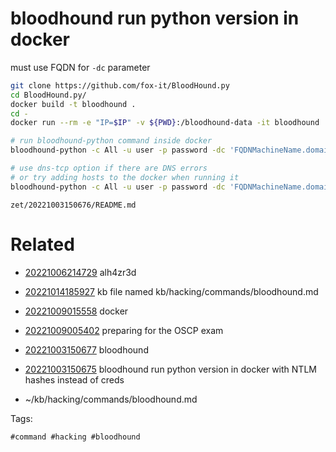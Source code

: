 # bloodhound run python version in docker
must use FQDN for `-dc` parameter
```bash
git clone https://github.com/fox-it/BloodHound.py
cd BloodHound.py/
docker build -t bloodhound .
cd -
docker run --rm -e "IP=$IP" -v ${PWD}:/bloodhound-data -it bloodhound

# run bloodhound-python command inside docker
bloodhound-python -c All -u user -p password -dc 'FQDNMachineName.domain.local' -d 'domain.local' -ns $IP

# use dns-tcp option if there are DNS errors
# or try adding hosts to the docker when running it
bloodhound-python -c All -u user -p password -dc 'FQDNMachineName.domain.local' -d 'domain.local' -ns $IP --dns-tcp
```

` zet/20221003150676/README.md `

# Related

- [20221006214729](/zet/20221006214729/README.md) alh4zr3d

- [20221014185927](/zet/20221014185927/README.md) kb file named kb/hacking/commands/bloodhound.md
- [20221009015558](/zet/20221009015558/README.md) docker
- [20221009005402](/zet/20221009005402/README.md) preparing for the OSCP exam
- [20221003150677](/zet/20221003150677/README.md) bloodhound
- [20221003150675](/zet/20221003150675/README.md) bloodhound run python version in docker with NTLM hashes instead of creds
- ~/kb/hacking/commands/bloodhound.md

Tags:

    #command #hacking #bloodhound 

